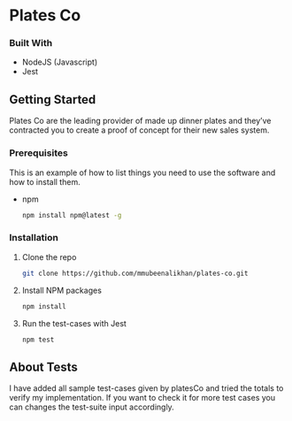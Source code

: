 # Plates Co

### Built With

* NodeJS (Javascript)
* Jest

<!-- GETTING STARTED -->
## Getting Started

Plates Co are the leading provider of made up dinner plates and they’ve contracted you to
create a proof of concept for their new sales system.

### Prerequisites

This is an example of how to list things you need to use the software and how to install them.
* npm
  ```sh
  npm install npm@latest -g
  ```

### Installation

1. Clone the repo
   ```sh
   git clone https://github.com/mmubeenalikhan/plates-co.git
   ```
3. Install NPM packages
   ```sh
   npm install
   ```
4. Run the test-cases with Jest
   ```sh
   npm test
   ```

## About Tests

I have added all sample test-cases given by platesCo and tried the totals to verify my implementation.
If you want to check it for more test cases you can changes the test-suite input accordingly. 

